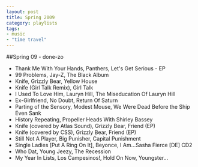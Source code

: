 ```yaml
---
layout: post
title: Spring 2009
category: playlists
tags:
- music
- "time travel"
---
```

##Spring 09 - done-zo

* Thank Me With Your Hands, Panthers, Let's Get Serious - EP
* 99 Problems, Jay-Z, The Black Album
* Knife, Grizzly Bear, Yellow House
* Knife (Girl Talk Remix), Girl Talk
* I Used To Love Him, Lauryn Hill, The Miseducation Of Lauryn Hill
* Ex-Girlfriend, No Doubt, Return Of Saturn
* Parting of the Sensory, Modest Mouse, We Were Dead Before the Ship Even Sank
* History Repeating, Propeller Heads With Shirley Bassey
* Knife (covered by Atlas Sound), Grizzly Bear, Friend (EP)
* Knife (covered by CSS), Grizzly Bear, Friend (EP)
* Still Not A Player, Big Punisher, Capital Punishment
* Single Ladies [Put A Ring On It], Beyonce, I Am...Sasha Fierce [DE] CD2
* Who Dat, Young Jeezy, The Recession
* My Year In Lists, Los Campesinos!, Hold On Now, Youngster...